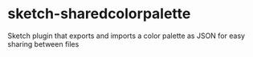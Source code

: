 # sketch-sharedcolorpalette
Sketch plugin that exports and imports a color palette as JSON for easy sharing between files
